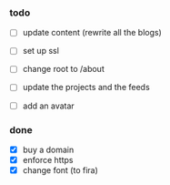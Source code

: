 ### todo
- [ ] update content (rewrite all the blogs)
- [ ] set up ssl
- [ ] change root to /about

- [ ] update the projects and the feeds
- [ ] add an avatar

### done
- [x] buy a domain
- [x] enforce https
- [x] change font (to fira)
